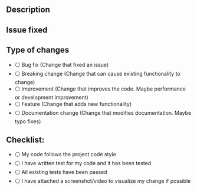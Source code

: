 ## Description
<!--
Tell us what your PR does.
Please attach a screenshot/ video/gif image describing your PR if possible.
-->

## Issue fixed
<!--
Please list out all issue fixed with this PR here.
-->

<!--
Please make sure you fill in these checkboxes,
your PR will be reviewed faster if we know exactly what it does.

Change :white_circle: to :radio_button: in all the options that apply
-->
## Type of changes

- :white_circle: Bug fix (Change that fixed an issue)
- :white_circle: Breaking change (Change that can cause existing functionality to change)
- :white_circle: Improvement (Change that improves the code. Maybe performance or development improvement)
- :white_circle: Feature (Change that adds new functionality)
- :white_circle: Documentation change (Change that modifies documentation. Maybe typo fixes)

## Checklist:

- :white_circle: My code follows the project code style
- :white_circle: I have written test for my code and it has been tested
- :white_circle: All existing tests have been passed
- :white_circle: I have attached a screenshot/video to visualize my change if possible
